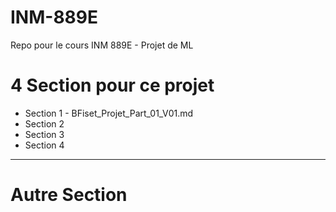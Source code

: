 # INM-889E
Repo pour le cours INM 889E - Projet de ML

# 4 Section pour ce projet
  + Section 1 - BFiset_Projet_Part_01_V01.md
  + Section 2
  + Section 3
  + Section 4

***

# Autre Section
